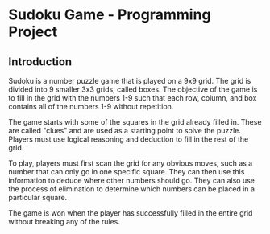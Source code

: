 # Sudoku Game - Programming Project

## Introduction
Sudoku is a number puzzle game that is played on a 9x9 grid. The grid is divided into 9 smaller 3x3 grids, called boxes. The objective of the game is to fill in the grid with the numbers 1-9 such that each row, column, and box contains all of the numbers 1-9 without repetition.

The game starts with some of the squares in the grid already filled in. These are called "clues" and are used as a starting point to solve the puzzle. Players must use logical reasoning and deduction to fill in the rest of the grid.

To play, players must first scan the grid for any obvious moves, such as a number that can only go in one specific square. They can then use this information to deduce where other numbers should go. They can also use the process of elimination to determine which numbers can be placed in a particular square.

The game is won when the player has successfully filled in the entire grid without breaking any of the rules.
